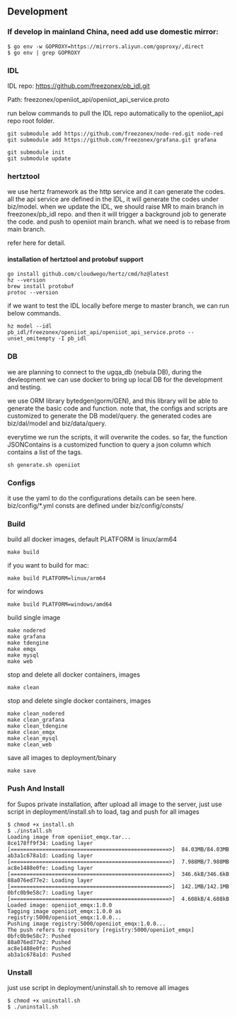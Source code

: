 ## Development
### If develop in mainland China, need add use domestic mirror:
```shell
$ go env -w GOPROXY=https://mirrors.aliyun.com/goproxy/,direct
$ go env | grep GOPROXY
```

### IDL
IDL repo: https://github.com/freezonex/pb_idl.git

Path: freezonex/openiiot_api/openiiot_api_service.proto

run below commands to pull the IDL repo automatically to the openiiot_api repo root folder.

```shell
git submodule add https://github.com/freezonex/node-red.git node-red
git submodule add https://github.com/freezonex/grafana.git grafana
```

```shell
git submodule init
git submodule update
```

### hertztool
we use hertz framework as the http service and it can generate the codes.
all the api service are defined in the IDL, it will generate the codes under biz/model.
when we update the IDL, we should raise MR to main branch in freezonex/pb_idl repo. and then it will trigger a background job to generate the code.
and push to openiiot main branch. what we need is to rebase from main branch.

refer here for detail.
#### installation of hertztool and protobuf support
```shell 
go install github.com/cloudwego/hertz/cmd/hz@latest
hz --version
brew install protobuf
protoc --version
```

if we want to test the IDL locally before merge to master branch, we can run below commands.
```shell 
hz model --idl pb_idl/freezonex/openiiot_api/openiiot_api_service.proto --unset_omitempty -I pb_idl
```

### DB
we are planning to connect to the ugqa_db (nebula DB), during the devleopment we can use docker to bring up local DB for the development and testing.

we use ORM library bytedgen(gorm/GEN), and this library will be able to generate the basic code and function. note that, the configs and scripts are customized to generate the DB model/query. the generated codes are biz/dal/model and biz/data/query.

everytime we run the scripts, it will overwrite the codes. 
so far, the function JSONContains is a customized function to query a json column which contains a list of the tags.
```shell
sh generate.sh openiiot
```

### Configs
it use the yaml to do the configurations
details can be seen here. biz/config/*.yml
consts are defined under biz/config/consts/

### Build
build all docker images, default PLATFORM is linux/arm64
```shell
make build
```
if you want to build for mac:
```shell
make build PLATFORM=linux/arm64
```
for windows
```shell
make build PLATFORM=windows/amd64
```
build single image
```shell
make nodered
make grafana
make tdengine
make emqx
make mysql
make web
```
stop and delete all docker containers, images
```shell
make clean
```
stop and delete single docker containers, images
```shell
make clean_nodered
make clean_grafana
make clean_tdengine
make clean_emqx
make clean_mysql
make clean_web
```
save all images to deployment/binary
```shell
make save
```

### Push And Install
for Supos private installation, after upload all image to the server, just use script in deployment/install.sh to load, tag and push for all images
```shell
$ chmod +x install.sh
$ ./install.sh 
Loading image from openiiot_emqx.tar...
8ce178ff9f34: Loading layer [==================================================>]  84.03MB/84.03MB
ab3a1c678a1d: Loading layer [==================================================>]  7.988MB/7.988MB
ac8e1488e0fe: Loading layer [==================================================>]  346.6kB/346.6kB
88a076ed77e2: Loading layer [==================================================>]  142.1MB/142.1MB
0bfc0b9e58c7: Loading layer [==================================================>]  4.608kB/4.608kB
Loaded image: openiiot_emqx:1.0.0
Tagging image openiiot_emqx:1.0.0 as registry:5000/openiiot_emqx:1.0.0...
Pushing image registry:5000/openiiot_emqx:1.0.0...
The push refers to repository [registry:5000/openiiot_emqx]
0bfc0b9e58c7: Pushed 
88a076ed77e2: Pushed 
ac8e1488e0fe: Pushed 
ab3a1c678a1d: Pushed
```

### Unstall
just use script in deployment/uninstall.sh to remove all images
```shell
$ chmod +x uninstall.sh
$ ./uninstall.sh 
```